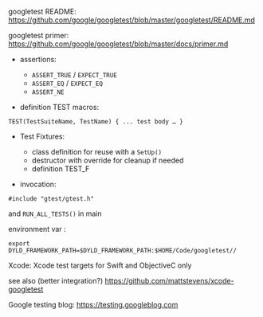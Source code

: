 
googletest README:
https://github.com/google/googletest/blob/master/googletest/README.md

googletest primer:
https://github.com/google/googletest/blob/master/docs/primer.md


* assertions:  
  - `ASSERT_TRUE` / `EXPECT_TRUE`
  - `ASSERT_EQ` / `EXPECT_EQ`
  - `ASSERT_NE`

* definition TEST macros:
```
TEST(TestSuiteName, TestName) { ... test body … }
```

* Test Fixtures: 
    * class definition for reuse
    with a `SetUp()`
    * destructor with override for cleanup if needed
    * definition TEST_F

* invocation: 
```
#include "gtest/gtest.h"
```
and `RUN_ALL_TESTS()` in main

environment var :
```
export DYLD_FRAMEWORK_PATH=$DYLD_FRAMEWORK_PATH:$HOME/Code/googletest//
```


Xcode:
Xcode test targets for Swift and ObjectiveC only

see also
(better integration?)
https://github.com/mattstevens/xcode-googletest

Google testing blog: https://testing.googleblog.com


